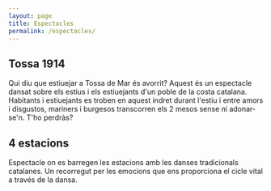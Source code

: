 ```yaml
---
layout: page
title: Espectacles
permalink: /espectacles/
---
```


## Tossa 1914
Qui diu que estiuejar a Tossa de Mar és avorrit? Aquest és un espectacle dansat sobre els estius i els estiuejants d'un poble de la costa catalana. Habitants i estiuejants es troben en aquest indret durant l'estiu i entre amors i disgustos, mariners i burgesos transcorren els 2 mesos sense ni adonar-se'n. T'ho perdràs?

## 4 estacions
Espectacle on es barregen les estacions amb les danses tradicionals catalanes. Un recorregut per les emocions que ens proporciona el cicle vital a través de la dansa. 
